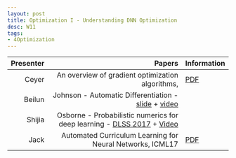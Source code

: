 ```yaml
---
layout: post
title: Optimization I - Understanding DNN Optimization
desc: W11
tags:
- 4Optimization
---
```



| Presenter | Papers | Information|
| -----: | ----------: | :----- |
| Ceyer | An overview of gradient optimization algorithms,  | [PDF](https://arxiv.org/abs/1609.04747) |
| Beilun |  Johnson - Automatic Differentiation - [slide](https://drive.google.com/file/d/0B6NHiPcsmak1ckYxR2hmRGdzdFk/view) + [video](http://videolectures.net/deeplearning2017_johnson_automatic_differentiation/) |
| Shijia | Osborne - Probabilistic numerics for deep learning - [DLSS 2017](https://drive.google.com/file/d/0B2A1tnmq5zQdWHBYOFctNi1KdVU/view) + [Video](http://videolectures.net/deeplearning2017_osborne_probabilistic_numerics/) |
| Jack | Automated Curriculum Learning for Neural Networks, ICML17 | [PDF](https://arxiv.org/abs/1704.03003) |
